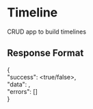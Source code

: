 # Timeline
CRUD app to build timelines

## Response Format
{  
"success": <true/false>,  
"data": <response data>,  
"errors": [<array of errors>]  
}